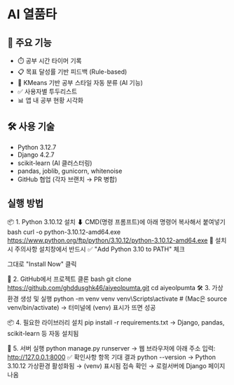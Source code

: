 # AI 열품타

## 📌 주요 기능
- ⏱️ 공부 시간 타이머 기록
- 📋 목표 달성률 기반 피드백 (Rule-based)
- 🧠 KMeans 기반 공부 스타일 자동 분류 (AI 기능)
- ✅ 사용자별 투두리스트
- 📊 앱 내 공부 현황 시각화

## 🛠️ 사용 기술
- Python 3.12.7
- Django 4.2.7
- scikit-learn (AI 클러스터링)
- pandas, joblib, gunicorn, whitenoise
- GitHub 협업 (각자 브랜치 → PR 병합)

## 실행 방법 
📦 1. Python 3.10.12 설치
⬇ CMD(명령 프롬프트)에 아래 명령어 복사해서 붙여넣기
bash
curl -o python-3.10.12-amd64.exe https://www.python.org/ftp/python/3.10.12/python-3.10.12-amd64.exe
🔧 설치 시 주의사항
설치창에서 반드시 ✅ "Add Python 3.10 to PATH" 체크

그대로 "Install Now" 클릭

📁 2. GitHub에서 프로젝트 클론
bash
git clone https://github.com/ghddusghk46/aiyeolpumta.git
cd aiyeolpumta
🛠️ 3. 가상환경 생성 및 실행
python -m venv venv
venv\Scripts\activate     # (Mac은 source venv/bin/activate)
→ 터미널에 (venv) 표시가 뜨면 성공

📦 4. 필요한 라이브러리 설치
pip install -r requirements.txt
→ Django, pandas, scikit-learn 등 자동 설치됨

🚀 5. 서버 실행
python manage.py runserver
→ 웹 브라우저에 아래 주소 입력:
http://127.0.0.1:8000
✅ 확인사항
항목	기대 결과
python --version	→ Python 3.10.12
가상환경 활성화됨	→ (venv) 표시됨
접속 확인	→ 로컬서버에 Django 페이지 나옴

